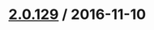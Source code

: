 [2.0.129](https://github.corp.ebay.com/ecg-global/bolt-2dot0-frontend/compare/2.0.128...v2.0.129) / 2016-11-10
===================



